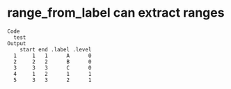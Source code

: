 # range_from_label can extract ranges

    Code
      test
    Output
        start end .label .level
      1     1   1      A      0
      2     2   2      B      0
      3     3   3      C      0
      4     1   2      1      1
      5     3   3      2      1

